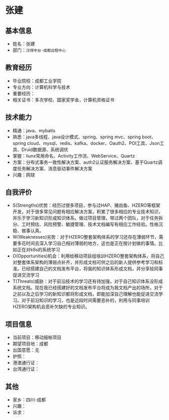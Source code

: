 # 张建

## 基本信息

- 姓名：张建
- 部门：`汉得中台·成都远程中心`

## 教育经历

- 毕业院校：成都工业学院
- 专业方向：计算机科学与技术
- 重要经历：
- 相关证书：多次学校、国家奖学金，计算机资格证书

## 技术能力
- 精通：java、mybatis
- 熟悉：java多线程、java设计模式、spring、spring mvc、spring boot、spring cloud、mysql、redis、kafka、docker、Oauth2、POI工具、Json工具、Druid数据源、系统调优
- 掌握：liunx常用命名、Activity工作流、WebService、Quartz
- 方案：分布式事务一致性解决方案、auth2认证服务解决方案、基于Quartz调度任务解决方案、消息驱动事件解决方案
- 兴趣：网球

## 自我评价

- S(Strengths)优势：经历过很多项目，参与过HAP、猪齿鱼、HZERO等框架开发，对于很多常见问题有相应解决方案，积累了很多相应的专业技术知识，并乐于学习新知识形成知识体系。做过项目管理，带过两个团队，对于任务拆分、工时预估、风险预警、敏捷管理、技术文档编写有相应工作经验。性格沉稳、做事认真。
- W(Weaknesses)劣势：对于HZERO整套架构体系的学习还存在薄弱环节，需要多花时间去深入学习自己相对薄弱的地方，这也是正在按计划做的事情。比如正在对k8s的系统学习
- O(Opportunities)机会：利用给移动项目组培训HZERO整套架构体系，将自己对整套体系架构的薄弱点补齐，并形成文档可供之后的新人提供参考学习和标准。已经搭建自己的文档发布平台，将我的知识体系形成文档，并分享给同事促进交流学习
- T(Threats)威胁：对于前沿技术的学习还有待加强，对于自己知识体系没形成系统文档。现在我已经搭建好的文档发布平台将成为我文档产出的场所，对于之前以及之后学习的新知识都将形成文档，即能加深自己理解也能促进交流学习。对于前沿知识的学习，也是近段时间需要恶补的，利用与同事培训HZERO架构机会恶补欠缺的专业知识。

## 项目信息
- 当前项目：移动报帐项目
- 期望项目地：成都
- 出国意愿：无
- 护照：
- 港澳通行证：
- 台湾通行证：

## 其他
- 家乡：四川-成都
- 兴趣：
- 诉求：

